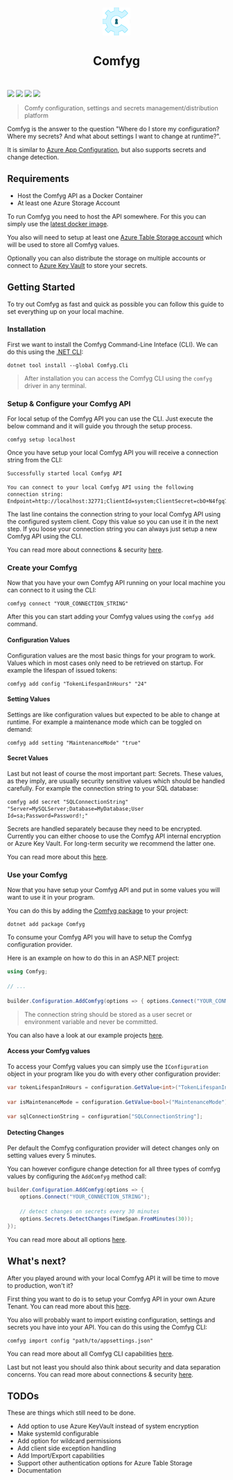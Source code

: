 <div align="center">
    <br/>
    <img src="assets/logo.png" />
    <h1>Comfyg</h1>
    <br/>
</div>

[![](https://img.shields.io/docker/v/dvol/comfyg/latest?style=flat-square)](https://hub.docker.com/r/dvol/comfyg)
[![](https://img.shields.io/nuget/vpre/Comfyg?style=flat-square)](https://www.nuget.org/packages/Comfyg)
[![](https://img.shields.io/github/v/release/DavidVollmers/Comfyg?include_prereleases&style=flat-square)](https://github.com/DavidVollmers/Comfyg/releases)
[![](https://img.shields.io/github/license/DavidVollmers/Comfyg?style=flat-square)](https://github.com/DavidVollmers/Comfyg/blob/main/LICENSE.txt)

> Comfy configuration, settings and secrets management/distribution platform

Comfyg is the answer to the question "Where do I store my configuration? Where my secrets? And what about settings I
want to change at runtime?".

It is similar to [Azure App Configuration](https://learn.microsoft.com/en-us/azure/azure-app-configuration/overview), but also
supports secrets and change detection.

## Requirements

- Host the Comfyg API as a Docker Container
- At least one Azure Storage Account

To run Comfyg you need to host the API somewhere. For this you can simply use
the [latest docker image](https://hub.docker.com/r/dvol/comfyg/tags).

You also will need to setup at least
one [Azure Table Storage account](https://learn.microsoft.com/en-us/azure/storage/common/storage-account-create?tabs=azure-portal) which will be used to store all Comfyg values.

Optionally you can also distribute the storage on multiple accounts or connect to [Azure Key Vault](https://learn.microsoft.com/en-us/azure/key-vault) to store your secrets.

## Getting Started

To try out Comfyg as fast and quick as possible you can follow this guide to set everything up on your local machine.

### Installation

First we want to install the Comfyg Command-Line Inteface (CLI). We can do this using the [.NET CLI](https://learn.microsoft.com/de-de/dotnet/core/tools/):

```shell
dotnet tool install --global Comfyg.Cli
```

> After installation you can access the Comfyg CLI using the `comfyg` driver in any terminal.

### Setup & Configure your Comfyg API

For local setup of the Comfyg API you can use the CLI. Just execute the below command and it will guide you through the setup process.

```shell
comfyg setup localhost
```

Once you have setup your local Comfyg API you will receive a connection string from the CLI:

```shell
Successfully started local Comfyg API

You can connect to your local Comfyg API using the following connection string:
Endpoint=http://localhost:32771;ClientId=system;ClientSecret=cbO+N4fgq7mOB813KuOfow0nfKFW+VyS3k4boosUzozn9vmOqvk32QCpxO1eQfxMxKcItHkYX7YUT9uSbP/84g==;
```

The last line contains the connection string to your local Comfyg API using the configured system client. Copy this value so you can use it in the next step. If you loose your connection string you can always just setup a new Comfyg API using the CLI.

You can read more about connections & security [here](docs/Connections.md).

### Create your Comfyg

Now that you have your own Comfyg API running on your local machine you can connect to it using the CLI:

```shell
comfyg connect "YOUR_CONNECTION_STRING"
```

After this you can start adding your Comfyg values using the `comfyg add` command.

#### Configuration Values

Configuration values are the most basic things for your program to work. Values which in most cases only need to be retrieved on startup. For example the lifespan of issued tokens:

```shell
comfyg add config "TokenLifespanInHours" "24"
```

#### Setting Values

Settings are like configuration values but expected to be able to change at runtime. For example a maintenance mode which can be toggled on demand:

```shell
comfyg add setting "MaintenanceMode" "true"
```

#### Secret Values

Last but not least of course the most important part: Secrets. These values, as they imply, are usually security sensitive values which should be handled carefully. For example the connection string to your SQL database:

```shell
comfyg add secret "SQLConnectionString" "Server=MySQLServer;Database=MyDatabase;User Id=sa;Password=Password!;"
```

Secrets are handled separately because they need to be encrypted. Currently you can either choose to use the Comfyg API internal encryption or Azure Key Vault. For long-term security we recommend the latter one. 

You can read more about this [here](docs/Encryption.md).

### Use your Comfyg

Now that you have setup your Comfyg API and put in some values you will want to use it in your program.

You can do this by adding the [Comfyg package](packages/Comfyg/README.md) to your project:

```shellc
dotnet add package Comfyg
```

To consume your Comfyg API you will have to setup the Comfyg configuration provider.

Here is an example on how to do this in an ASP.NET project:

```csharp
using Comfyg;

// ...

builder.Configuration.AddComfyg(options => { options.Connect("YOUR_CONNECTION_STRING"); });
```

> The connection string should be stored as a user secret or environment variable and never be committed.

You can also have a look at our example projects [here](examples/).

#### Access your Comfyg values

To access your Comfyg values you can simply use the `IConfiguration` object in your program like you do with every other configuration provider:

```csharp
var tokenLifespanInHours = configuration.GetValue<int>("TokenLifespanInHours");

var isMaintenanceMode = configuration.GetValue<bool>("MaintenanceMode");

var sqlConnectionString = configuration["SQLConnectionString"];
```

#### Detecting Changes

Per default the Comfyg configuration provider will detect changes only on setting values every 5 minutes.

You can however configure change detection for all three types of comfyg values by configuring the `AddComfyg` method call:

```csharp 
builder.Configuration.AddComfyg(options => { 
    options.Connect("YOUR_CONNECTION_STRING");
    
    // detect changes on secrets every 30 minutes
    options.Secrets.DetectChanges(TimeSpan.FromMinutes(30));
});
```

You can read more about all options [here](docs/TODO.md).

## What's next?

After you played around with your local Comfyg API it will be time to move to production, won't it?

First thing you want to do is to setup your Comfyg API in your own Azure Tenant. You can read more about this [here](docs/TODO.md).

You also will probably want to import existing configuration, settings and secrets you have into your API. You can do this using the Comfyg CLI:

```shell
comfyg import config "path/to/appsettings.json"
```

You can read more about all Comfyg CLI capabilities [here](packages/Comfyg.Cli/README.md).

Last but not least you should also think about security and data separation concerns. You can read more about connections & security [here](docs/Connections.md).

## TODOs

These are things which still need to be done.

- Add option to use Azure KeyVault instead of system encryption
- Make systemId configurable
- Add option for wildcard permissions
- Add client side exception handling
- Add Import/Export capabilities
- Support other authentication options for Azure Table Storage
- Documentation
